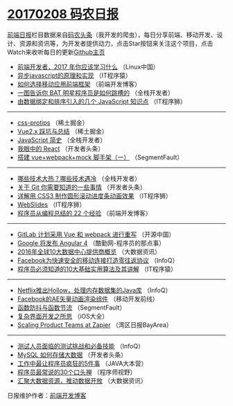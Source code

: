 # [20170208 码农日报](https://github.com/kujian/frontendDaily/blob/master/2017/02/08.md)

[前端日报](http://caibaojian.com/c/news)栏目数据来自[码农头条](http://hao.caibaojian.com/)（我开发的爬虫），每日分享前端、移动开发、设计、资源和资讯等，为开发者提供动力，点击Star按钮来关注这个项目，点击Watch来收听每日的更新[Github主页](https://github.com/kujian/frontendDaily)
* [前端开发者，2017 年你应该学习什么](http://hao.caibaojian.com/25260.html) （Linux中国）
* [异步javascript的原理和实现](http://hao.caibaojian.com/25380.html) （IT程序猿）
* [如何选择移动应用前端框架](http://hao.caibaojian.com/25407.html) （前端开发博客）
* [一图告诉你 BAT 明星程序员是如何跳槽的](http://hao.caibaojian.com/25353.html) （全栈开发者）
* [由数据绑定和排序引入的几个 JavaScript 知识点](http://hao.caibaojian.com/25405.html) （IT程序狮）

***
* [css-protips](http://hao.caibaojian.com/25416.html) （稀土掘金）
* [Vue2.x 踩坑与总结](http://hao.caibaojian.com/25417.html) （稀土掘金）
* [JavaScript 简史](http://hao.caibaojian.com/25248.html) （全栈开发者）
* [我眼中的 React](http://hao.caibaojian.com/25376.html) （开发者头条）
* [搭建 vue+webpack+mock 脚手架（一）](http://hao.caibaojian.com/25392.html) （SegmentFault）

***
* [哪些技术大热？哪些技术遇冷](http://hao.caibaojian.com/25351.html) （全栈开发者）
* [关于 Git 你需要知道的一些事情](http://hao.caibaojian.com/25268.html) （开发者头条）
* [详解用 CSS3 制作圆形滚动进度条动画效果](http://hao.caibaojian.com/25306.html) （IT程序狮）
* [WebSlides](http://hao.caibaojian.com/25305.html) （IT程序狮）
* [程序员从编程总结的 22 个经验](http://hao.caibaojian.com/25308.html) （前端开发博客）

***
* [GitLab 计划采用 Vue 和 webpack 进行重写](http://hao.caibaojian.com/25408.html) （开源中国）
* [Google 将发布 Angular 4](http://hao.caibaojian.com/25404.html) （酷勤网-程序员的那点事）
* [2016年全球10大数据中心提供商概览](http://hao.caibaojian.com/25298.html) （大数据资讯）
* [Facebook为快速安全的移动连接打造零往返协议](http://hao.caibaojian.com/25347.html) （InfoQ）
* [程序员必须知道的10大基础实用算法及其讲解](http://hao.caibaojian.com/25276.html) （IT程序猿）

***
* [Netflix推出Hollow，处理内存数据集的Java库](http://hao.caibaojian.com/25240.html) （InfoQ）
* [Facebook的AE矢量动画渲染组件](http://hao.caibaojian.com/25264.html) （移动开发前线）
* [函数防抖与函数节流](http://hao.caibaojian.com/25289.html) （SegmentFault）
* [复杂界面开发之所思](http://hao.caibaojian.com/25245.html) （iOS大全）
* [Scaling Product Teams at Zapier](http://hao.caibaojian.com/25355.html) （湾区日报BayArea）

***
* [测试人员面临的测试挑战和必备技能](http://hao.caibaojian.com/25345.html) （InfoQ）
* [MySQL 如何存储大数据](http://hao.caibaojian.com/25413.html) （开发者头条）
* [工作中最让程序员疯狂的5件事](http://hao.caibaojian.com/25368.html) （JAVA大本营）
* [程序员最常说的30个口头禅](http://hao.caibaojian.com/25394.html) （程序师视野）
* [汇聚大数据资源，推动数据开放](http://hao.caibaojian.com/25299.html) （大数据资讯）

日报维护作者：[前端开发博客](http://caibaojian.com/) 